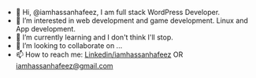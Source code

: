 - 👋 Hi, @iamhassanhafeez, I am full stack WordPress Developer.
- 👀 I’m interested in web development and game development. Linux and App development.
- 🌱 I’m currently learning and I don't think I'll stop.
- 💞️ I’m looking to collaborate on ...
- 📫 How to reach me:  [Linkedin/iamhassanhafeez](https://www.linkedin.com/in/iamhassanhafeez) OR iamhassanhafeez@gmail.com

<!---
hasancheeta/hasancheeta is a ✨ special ✨ repository because its `README.md` (this file) appears on your GitHub profile.
You can click the Preview link to take a look at your changes.
--->
